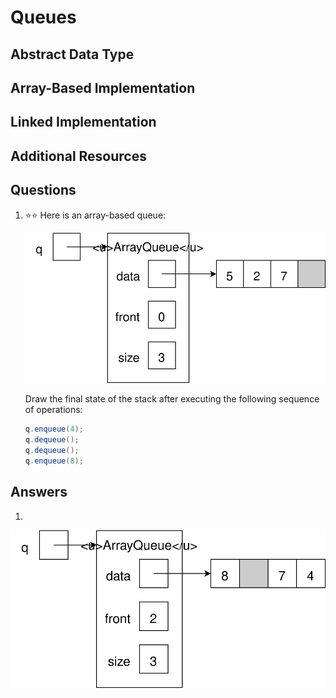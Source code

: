 # Queues
## Abstract Data Type
## Array-Based Implementation
## Linked Implementation
## Additional Resources
## Questions
1. :star::star: Here is an array-based queue:

    ![q is an array-based queue. The data array contains 5, 2, 7, and an unused cell. Front is 0 and size is 3.](array_queue_example.svg)
    
    Draw the final state of the stack after executing the following sequence of operations:
    ```java
    q.enqueue(4);
    q.dequeue();
    q.dequeue();
    q.enqueue(8);
    ```
## Answers
1.
![q is an array-based queue. The data array contains 8, an unused cell, 7, and 4. Front is 2 and size is 3.](array_queue_after.svg)
    
